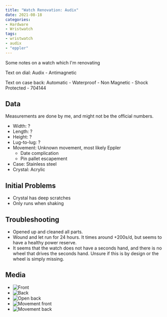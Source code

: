 ```yaml
---
title: "Watch Renovation: Audix"
date: 2021-08-18
categories:
- Hardware
- Wristwatch
tags:
- wristwatch
- audix
- "eppler"
---
```


Some notes on a watch which I'm renovating

Text on dial: Audix - Antimagnetic

Text on case back: Automatic - Waterproof - Non Magnetic - Shock Protected - 704144

## Data

Measurements are done by me, and might not be the official numbers.

* Width: ?
* Length: ?
* Height: ?
* Lug-to-lug: ?
* Movement: Unknown movement, most likely Eppler
  - Date complication
  - Pin pallet escapement
* Case: Stainless steel
* Crystal: Acrylic

## Initial Problems

* Crystal has deep scratches
* Only runs when shaking

## Troubleshooting

* Opened up and cleaned all parts.
* Wound and let run for 24 hours. It times around +200s/d, but seems to have a healthy power reserve.
* It seems that the watch does not have a seconds hand, and there is no wheel that drives the seconds hand. Unsure if this is by design or the wheel is simply missing.

## Media
* ![Front](https://i.imgur.com/dTsgGhC.jpg)
* ![Back](https://i.imgur.com/yTzth6I.jpg)
* ![Open back](https://i.imgur.com/gAYlgKm.jpg)
* ![Movement front](https://i.imgur.com/72bcxsa.jpg)
* ![Movement back](https://i.imgur.com/gkRMSIP.jpg)
